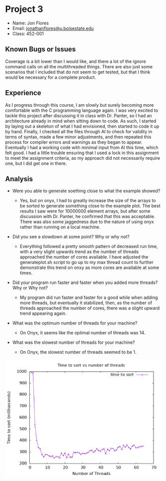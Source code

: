 # Project 3

- Name: Jon Flores
- Email: jonathanflores@u.boisestate.edu
- Class: 452-001

## Known Bugs or Issues

Coverage is a bit lower than I would like, and there a lot of the ignore command calls on all the multithreaded things. There are also just some scenarios that I included that do not seem to get tested, but that I think would be necessary for a complete product.

## Experience

As I progress through this course, I am slowly but surely becoming more comfortable with the C programming language again. I was very excited to tackle this project after discussing it in class with Dr. Panter, so I had an architecture already in mind when sitting down to code. As such, I started by laying out a skeleton of what I had envisioned, then started to code it up by hand. Finally, I checked all the files through AI to check for validity in terms of syntax, made a few minor adjustments, and then repeated this process for compiler errors and warnings as they began to appear. Eventually I had a working code with minimal input from AI this time, which felt good. I had a little trouble ensuring that I used a lock in this assignment to meet the assignment criteria, as my approach did not necessarily require one, but I did get one in there.

## Analysis

- Were you able to generate soething close to what the example showed?
    - Yes, but on onyx, I had to greatly increase the size of the arrays to be sorted to generate something close to the example plot. The best results I saw were for 10000000 element arrays, but after some discussion with Dr. Panter, he confirmed that this was acceptable. There was also some jaggedness due to the nature of using onyx rather than running on a local machine.

- Did you see a slowdown at some point? Why or why not?
    - Everything followed a pretty smooth pattern of decreased run time, with a very slight upwards trend as the number of threads approached the number of cores available. I have adjusted the generateplot.sh script to go up to my max thread count to further demonstrate this trend on onxy as more cores are available at some times.

- Did your program run faster and faster when you added more threads? Why or Why not?
    - My program did run faster and faster for a good while when adding more threads, but eventually it stabilized, then, as the number of threads approached the number of cores, there was a slight upward trend appearing again.

- What was the optimum number of threads for your machine?
    - On Onyx, it seems like the optimal number of threads was 14.

- What was the slowest number of threads for your machine?
    - On Onyx, the slowest number of threads seemed to be 1.

![Onyx Plot: 64 thread max, 10000000 element arrays](scripts/64_10000000.png)
